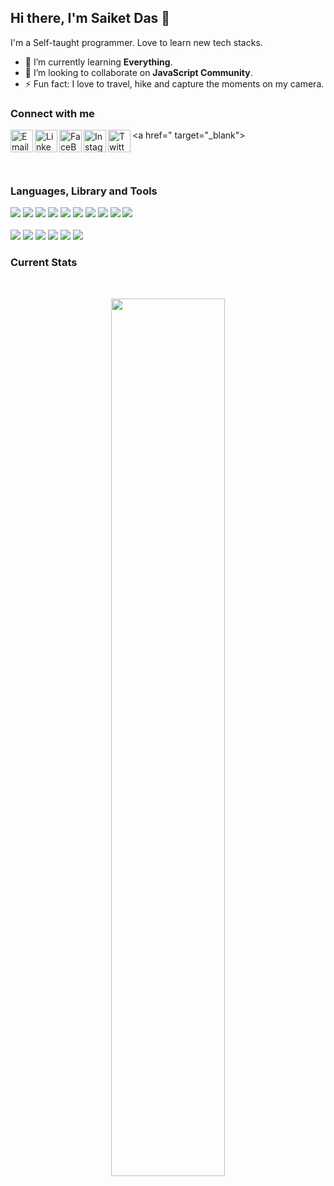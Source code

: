 ## Hi there, I'm Saiket Das 👋

I'm a Self-taught programmer. Love to learn new tech stacks.

- 🌱 I’m currently learning **Everything**. 
- 👯 I’m looking to collaborate on **JavaScript Community**.
- ⚡ Fun fact: I love to travel, hike and capture the moments on my camera. 


### Connect with me

<a href="mailto:saiketdas02@gmail.com" target="_blank">
<img align="left" alt="Email" width="36px" src="https://user-images.githubusercontent.com/95159633/208268184-9109bca2-5a99-4031-8d41-8bd8d4ff39e1.png" />
</a>

<a href="https://www.linkedin.com/in/saiket-das/" target="_blank">
<img align="left" alt="LinkedIn" width="36px" src="https://user-images.githubusercontent.com/95159633/187831895-86e15fc4-8797-4612-8de5-f219c7bc02c1.png" />
</a>

<a href="https://www.facebook.com/ahan.bryan.96/" target="_blank">
<img align="left" alt="FaceBook" width="36px" src="https://user-images.githubusercontent.com/95159633/187831999-736311f9-0441-45ba-a843-0619e2ce498a.png" />
</a>

<a href="https://www.instagram.com/ahan_bryan/" target="_blank">
<img align="left" alt="Instagram" width="36px" src="https://user-images.githubusercontent.com/95159633/187832099-f3d659e3-8beb-4336-8a51-4eacd86c9756.png" />
</a>

<a href=" target="_blank">
<img align="left" alt="Twitter" width="36px" src="https://user-images.githubusercontent.com/95159633/187837076-1ffa82a4-8701-4ac0-aedc-dca2cf3c7dbc.png" />
</a>

</br>
</br>

### Languages, Library and Tools 

<!-- <img align="left" alt="Adobe Lightroom" width="30px" src="https://user-images.githubusercontent.com/95159633/193422737-4267ace5-37df-4dcd-bbea-02330d45938c.png"/> -->

<!-- #### Languages -->
<div align="left">
<img src="https://img.shields.io/badge/node.js-6DA55F?style=for-the-badge&logo=node.js&logoColor=white" />
<img src="https://img.shields.io/badge/express.js-%23404d59.svg?style=for-the-badge&logo=express&logoColor=%2361DAFB" />
<img src="https://img.shields.io/badge/MongoDB-%234ea94b.svg?style=for-the-badge&logo=mongodb&logoColor=white" />
<img src="https://img.shields.io/badge/react-%2320232a.svg?style=for-the-badge&logo=react&logoColor=%2361DAFB" />
<img src="https://img.shields.io/badge/react_native-%2320232a.svg?style=for-the-badge&logo=react&logoColor=%2361DAFB" />
<img src="https://img.shields.io/badge/typescript-%23007ACC.svg?style=for-the-badge&logo=typescript&logoColor=white" />
<img src="https://img.shields.io/badge/javascript-%23323330.svg?style=for-the-badge&logo=javascript&logoColor=%23F7DF1E" />
<img src="https://img.shields.io/badge/redux-%23593d88.svg?style=for-the-badge&logo=redux&logoColor=white" />
<img src="https://img.shields.io/badge/css3-%231572B6.svg?style=for-the-badge&logo=css3&logoColor=white" />
<img src="https://img.shields.io/badge/html5-%23E34F26.svg?style=for-the-badge&logo=html5&logoColor=white" />
  
</br>
</br>

<img src="https://img.shields.io/badge/firebase-%23039BE5.svg?style=for-the-badge&logo=firebase" />
<img src="https://img.shields.io/badge/github-%23121011.svg?style=for-the-badge&logo=github&logoColor=white" />
<img src="https://img.shields.io/badge/expo-1C1E24?style=for-the-badge&logo=expo&logoColor=#D04A37" />
<img src="https://img.shields.io/badge/Visual%20Studio%20Code-0078d7.svg?style=for-the-badge&logo=visual-studio-code&logoColor=white" />
<img src="https://img.shields.io/badge/figma-%23F24E1E.svg?style=for-the-badge&logo=figma&logoColor=white" />
<img src="https://img.shields.io/badge/adobe%20lightroom-%2331A8FF.svg?style=for-the-badge&logo=adobe%20lightroom&logoColor=white" />

</br>

### Current Stats

<br />
<p align="center">
  <img width="60%" src="https://user-images.githubusercontent.com/95159633/227792722-0e828641-dddd-4036-895a-4ce80e74e20d.svg" />
</p>
<!-- https://streak-stats.demolab.com/?user=saiket-das&theme=dark -->


